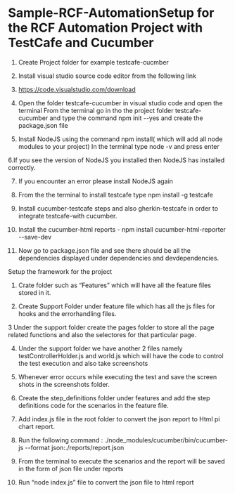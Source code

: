 # Sample-RCF-AutomationSetup for the RCF Automation Project with TestCafe and Cucumber

1. Create Project folder for example testcafe-cucmber

2. Install visual studio source code editor from the following link

3. https://code.visualstudio.com/download

4. Open the folder testcafe-cucumber in visual studio code and open the terminal
   From the terminal go in tho the project folder testcafe-cucumber and type the command 
   npm init --yes and create the package.json file

5. Install NodeJS using the command npm install( which will add all node modules to your project)
In the terminal type node -v and press enter

6.If you see the version of NodeJS you installed then NodeJS has installed correctly.

7. If you encounter an error please install NodeJS again

8. From the the terminal to install testcafe type npm install -g testcafe 

9. Install cucumber-testcafe steps and also gherkin-testcafe in order to integrate testcafe-with cucumber.

10. Install the cucumber-html reports - npm install cucumber-html-reporter --save-dev

11. Now go to package.json file and see there should be all the dependencies displayed under dependencies and devdependencies.

Setup the framework for the project

1. Crate folder such as “Features” which will have all the feature files stored in it.

2. Create Support Folder under feature file which has all the js files for hooks and the errorhandling files.

3  Under the support folder create the pages folder to store all the page related functions and also the selectores for that particular page.

4. Under the support folder we have another 2 files namely testControllerHolder.js and world.js which will have the code to control the test execution and also take screenshots

5. Whenever error occurs while executing the test and save the screen shots in the screenshots folder.

6. Create the step_definitions folder under features and add the step definitions code for the scenarios in the feature file.

7. Add index.js file in the root folder to convert the json report to Html pi chart report.

8. Run the following command :  ./node_modules/cucumber/bin/cucumber-js --format json:./reports/report.json

9. From the terminal to execute the scenarios and the report  will be saved in the form of json file under reports

10. Run “node index.js” file to convert the json file to html report
     
  
